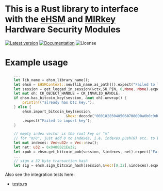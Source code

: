 # This is a Rust library to interface with the [eHSM](https://ellipticsecure.com/products/ehsm_overview.html) and [MIRkey](https://ellipticsecure.com/products/mirkey_overview.html) Hardware Security Modules

[![Latest version](https://img.shields.io/crates/v/ehsm.svg)](https://crates.io/crates/ehsm)
[![Documentation](https://docs.rs/ehsm/badge.svg)](https://docs.rs/ehsm)
![License](https://img.shields.io/crates/l/pkcs11.svg)

# Example usage

```rust
    ...
    let lib_name = ehsm_library_name();
    let ehsm = EHSMContext::new(lib_name.as_path()).expect("Failed to load ehsm library functions");
    let session = get_logged_in_session(&ctx,SU_PIN, 0,None, None).expect("Failed to get session");
    let mut oh: CK_OBJECT_HANDLE = CK_INVALID_HANDLE;
    if ehsm.has_bitcoin_key(session, &mut oh).unwrap() {
        println!("already has btc key.");
    } else {
        ehsm.import_bitcoin_key(session,
                            &hex::decode("000102030405060708090a0b0c0d0e0f").unwrap())
        .expect("Failed to import key");
    }

    // empty index vector is the root key or "m"
    // for "m/0", just add 0 to indexes, i.e. indexes.push(0) etc. to build the BIP32 path
    let mut indexes: Vec<u32> = Vec::new();
    let net: u32 = 0x0488B21Eu32;
    let xpub = ehsm.get_bitcoin_pub(session, &indexes, net).expect("Failed to get btc xpub");
    ...
    // sign a 32 byte transaction hash
    let sig = ehsm.sign_bitcoin_hash(session,&vec![0;32],&indexes).expect("Failed to sign hash");

```
Also see the integration tests here:
   * [tests.rs](https://github.com/ellipticSecure/ehsm-rust/tests/tests.rs)

